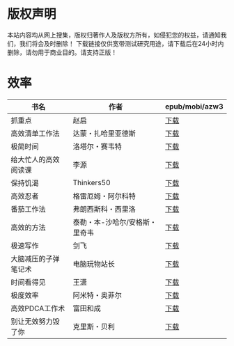# 版权声明

本站内容均从网上搜集，版权归著作人及版权方所有，如侵犯您的权益，请通知我们，我们将会及时删除！ 下载链接仅供宽带测试研究用途，请下载后在24小时内删除，请勿用于商业目的。请支持正版！

# 效率

| 书名 | 作者 | epub/mobi/azw3 |
| --- | --- | --- |
| 抓重点 | 赵启 | [下载](https://url89.ctfile.com/f/31084289-1357004644-1ddabe?p=8866) |
| 高效清单工作法 | 达蒙・扎哈里亚德斯 | [下载](https://url89.ctfile.com/f/31084289-1357000315-5aa7f0?p=8866) |
| 极简时间 | 洛塔尔・赛韦特 | [下载](https://url89.ctfile.com/f/31084289-1357000291-c277a4?p=8866) |
| 给大忙人的高效阅读课 | 李源 | [下载](https://url89.ctfile.com/f/31084289-1356995281-68ab8d?p=8866) |
| 保持饥渴 | Thinkers50 | [下载](https://url89.ctfile.com/f/31084289-1357045627-a6ae7b?p=8866) |
| 高效忍者 | 格雷厄姆・阿尔科特 | [下载](https://url89.ctfile.com/f/31084289-1357043974-64e295?p=8866) |
| 番茄工作法 | 弗朗西斯科・西里洛 | [下载](https://url89.ctfile.com/f/31084289-1357042903-e98275?p=8866) |
| 高效的方法 | 泰勒・本-沙哈尔/安格斯・里奇韦 | [下载](https://url89.ctfile.com/f/31084289-1357035544-91782e?p=8866) |
| 极速写作 | 剑飞 | [下载](https://url89.ctfile.com/f/31084289-1357034674-856435?p=8866) |
| 大脑减压的子弹笔记术 | 电脑玩物站长 | [下载](https://url89.ctfile.com/f/31084289-1357034512-0dc513?p=8866) |
| 时间看得见 | 王潇 | [下载](https://url89.ctfile.com/f/31084289-1357033381-62fcdf?p=8866) |
| 极度效率 | 阿米特・奥菲尔 | [下载](https://url89.ctfile.com/f/31084289-1357028083-8ae1ff?p=8866) |
| 高效PDCA工作术 | 富田和成 | [下载](https://url89.ctfile.com/f/31084289-1357021882-8ccafc?p=8866) |
| 别让无效努力毁了你 | 克里斯・贝利 | [下载](https://url89.ctfile.com/f/31084289-1357014442-332e82?p=8866) |
